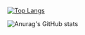 [![Top Langs](https://github-readme-stats.vercel.app/api/top-langs/?username=asahelcohen&layout=compact)](https://github.com/anuraghazra/github-readme-stats)

![Anurag's GitHub stats](https://github-readme-stats.vercel.app/api?username=asahelcohen&show_icons=true&theme=tokyonight)
